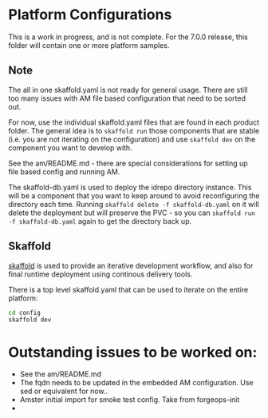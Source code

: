 # Platform Configurations

This is a work in progress, and is not complete. For the 7.0.0 release, this folder will contain one or more platform samples.

## Note

The all in one skaffold.yaml is not ready for general usage. There are still too many issues with AM file based configuration that need to be sorted out.

For now, use the individual skaffold.yaml files that are found in each product folder.  The general idea is to 
`skaffold run` those components that are stable (i.e. you are not iterating on the configuration) and use
`skaffold dev` on the component you want to develop with.

See the am/README.md - there are special considerations for setting up file based config and running AM.

The skaffold-db.yaml is used to deploy the idrepo directory instance. This will be a component that you want to keep around 
to avoid reconfiguring the directory each time.  Running `skaffold delete -f skaffold-db.yaml` on it will delete the deployment but will preserve the PVC - so you
can `skaffold run -f skaffold-db.yaml` again to get the directory back up.


## Skaffold 

[skaffold](https://skaffold-latest.firebaseapp.com/) is used to provide an iterative development workflow, and also for final runtime deployment using continous delivery tools.

There is a top level skaffold.yaml that can be used to iterate on the entire platform:

```bash
cd config
skaffold dev
```

# Outstanding issues to be worked on:

*  See the am/README.md
*  The fqdn needs to be updated in the embedded AM configuration. Use sed or equivalent for now..
*  Amster initial import for smoke test config. Take from forgeops-init
* 
